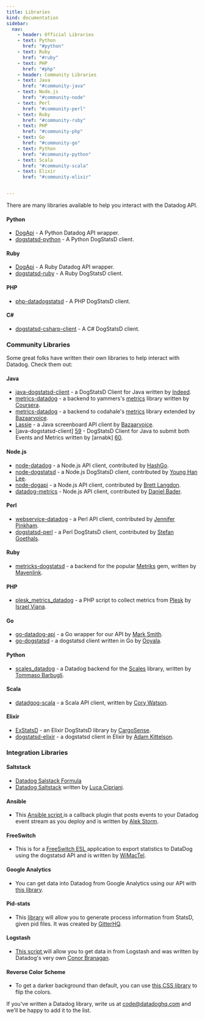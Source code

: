 ```yaml
---
title: Libraries
kind: documentation
sidebar:
  nav:
    - header: Official Libraries
    - text: Python
      href: "#python"
    - text: Ruby
      href: "#ruby"
    - text: PHP
      href: "#php"
    - header: Community Libraries
    - text: Java
      href: "#community-java"
    - text: Node.js
      href: "#community-node"
    - text: Perl
      href: "#community-perl"
    - text: Ruby
      href: "#community-ruby"
    - text: PHP
      href: "#community-php"
    - text: Go
      href: "#community-go"
    - text: Python
      href: "#community-python"
    - text: Scala
      href: "#community-scala"
    - text: Elixir
      href: "#community-elixir"


---
```


There are many libraries available to help you interact with the Datadog API.

#### Python

  * [DogApi][1] - A Python Datadog API wrapper.
  * [dogstatsd-python][2] - A Python DogStatsD client.

#### Ruby

  * [DogApi][3] - A Ruby Datadog API wrapper.
  * [dogstatsd-ruby][4] - A Ruby DogStatsD client.

#### PHP

  * [php-datadogstatsd][5] - A PHP DogStatsD client.

#### C#

  * [dogstatsd-csharp-client][6] - A C# DogStatsD client.
  


### Community Libraries

Some great folks have written their own libraries to help interact with Datadog. Check them out: 

#### Java

  * [java-dogstatsd-client][7] - a DogStatsD Client for Java written by [Indeed][8]. 
  * [metrics-datadog][9] - a backend to yammers's [metrics][9] library written by [Coursera][10]. 
  * [metrics-datadog][11] - a backend to codahale's [metrics][11] library extended by [Bazaarvoice][12]. 
  * [Lassie][13] - a Java screenboard API client by [Bazaarvoice][12]. 
  * [java-dogstatsd-client] [59] - DogStatsD Client for Java to submit both Events and Metrics written by [arnabk] [60].

#### Node.js

  * [node-datadog][14] - a Node.js API client, contributed by [HashGo][15]. 
  * [node-dogstatsd][16] - a Node.js DogStatsD client, contributed by [Young Han Lee][17]. 
  * [node-dogapi][18] - a Node.js API client, contributed by [Brett Langdon][19]. 
  * [datadog-metrics][57] - Node.js API client, contributed by [Daniel Bader][58].

#### Perl

  * [webservice-datadog][20] - a Perl API client, contributed by [Jennifer Pinkham][21]. 
  * [dogstatsd-perl][22] - a Perl DogStatsD client, contributed by [Stefan Goethals][23]. 

#### Ruby

  * [metricks-dogstatsd][24] - a backend for the popular [Metriks][25] gem, written by [Mavenlink][26]. 

#### PHP

  * [plesk_metrics_datadog][27] - a PHP script to collect metrics from [Plesk][28] by [Israel Viana][29]. 

#### Go

  * [go-datadog-api][30] - a Go wrapper for our API by [Mark Smith][31]. 
  * [go-dogstatsd][32] - a dogstatsd client written in Go by [Ooyala][33]. 

#### Python

  * [scales_datadog][34] - a Datadog backend for the [Scales][35] library, written by [Tommaso Barbugli][36]. 

#### Scala

  * [datadgog-scala][37] - a Scala API client, written by [Cory Watson][38]. 

#### Elixir

  * [ExStatsD][39] - an Elixir DogStatsD library by [CargoSense][40]. 
  * [dogstatsd-elixir][41] - a dogstatsd client in Elixir by [Adam Kittelson][42]. 
  


### Integration Libraries

#### Saltstack

  * [Datadog Salstack Formula][43]
  * [Datadog Saltstack][44] written by [Luca Cipriani][45]. 

#### Ansible

  * This [Ansible script ][46] is a callback plugin that posts events to your Datadog event stream as you deploy and is written by [Alek Storm][47]. 

#### FreeSwitch

  * This is for a [FreeSwitch ESL ][48] application to export statistics to DataDog using the dogstatsd API and is written by [WiMacTel][49]. 

#### Google Analytics

  * You can get data into Datadog from Google Analytics using our API with [this library][50]. 

#### Pid-stats

  * This [library][51] will allow you to generate process information from StatsD, given pid files. It was created by [GitterHQ][52]. 

#### Logstash

  * [This script ][53] will allow you to get data in from Logstash and was written by Datadog's very own [Conor Branagan][54]. 

#### Reverse Color Scheme

  * To get a darker background than default, you can use [this CSS library][55] to flip the colors. 
  


If you've written a Datadog library, write us at [code@datadoghq.com][56] and we'll be happy to add it to the list. 

   [1]: https://github.com/DataDog/dogapi
   [2]: https://github.com/DataDog/dogstatsd-python
   [3]: https://github.com/DataDog/dogapi-rb
   [4]: https://github.com/DataDog/dogstatsd-ruby
   [5]: https://github.com/DataDog/php-datadogstatsd
   [6]: https://github.com/DataDog/dogstatsd-csharp-client
   [7]: https://github.com/indeedeng/java-dogstatsd-client
   [8]: http://www.indeed.com/
   [9]: https://github.com/coursera/metrics-datadog
   [10]: https://www.coursera.org/
   [11]: https://github.com/bazaarvoice/metrics-datadog
   [12]: http://www.bazaarvoice.com/
   [13]: https://github.com/bazaarvoice/lassie
   [14]: https://github.com/HashGo/node-datadog
   [15]: https://github.com/HashGo
   [16]: https://github.com/joybro/node-dogstatsd
   [17]: https://github.com/joybro
   [18]: https://github.com/brettlangdon/node-dogapi
   [19]: https://github.com/brettlangdon
   [20]: https://github.com/jpinkham/webservice-datadog
   [21]: https://github.com/jpinkham
   [22]: https://github.com/zipkid/dogstatsd-perl
   [23]: https://github.com/zipkid
   [24]: https://github.com/mavenlink/metriks-dogstatsd
   [25]: https://github.com/eric/metriks
   [26]: https://www.mavenlink.com/
   [27]: https://github.com/isra00/plesk_datadog_metrics
   [28]: http://www.parallels.com/products/plesk/
   [29]: https://github.com/isra00
   [30]: https://github.com/xb95/go-datadog-api
   [31]: https://github.com/xb95
   [32]: https://github.com/ooyala/go-dogstatsd/
   [33]: https://github.com/ooyala
   [34]: https://github.com/tbarbugli/scales_datadog
   [35]: https://github.com/Cue/scales
   [36]: https://github.com/tbarbugli
   [37]: https://github.com/gphat/datadog-scala
   [38]: https://github.com/gphat
   [39]: https://github.com/CargoSense/ex_statsd
   [40]: https://github.com/CargoSense
   [41]: https://github.com/adamkittelson/dogstatsd-elixir
   [42]: https://github.com/adamkittelson
   [43]: https://github.com/DataDog/datadog-formula
   [44]: https://gist.github.com/mastrolinux/6175280
   [45]: https://gist.github.com/mastrolinux
   [46]: https://gist.github.com/alekstorm/6350729
   [47]: https://gist.github.com/alekstorm
   [48]: https://github.com/wimactel/FreeSwitch-DataDog-Metrics
   [49]: https://github.com/wimactel
   [50]: https://github.com/adamdunkley/casperjs-google-analytics-realtime-scrape
   [51]: https://github.com/gitterHQ/pid-stats
   [52]: https://github.com/gitterHQ
   [53]: https://gist.github.com/conorbranagan/c001078d148d2cab38a0
   [54]: https://gist.github.com/conorbranagan/
   [55]: http://stylebot.me/styles/4320
   [56]: mailto:code@datadoghq.com
   [57]: https://www.npmjs.com/package/datadog-metrics
   [58]: https://twitter.com/dbader_org
   [59]: https://github.com/arnabk/java-dogstatsd-client
   [60]: https://github.com/arnabk

